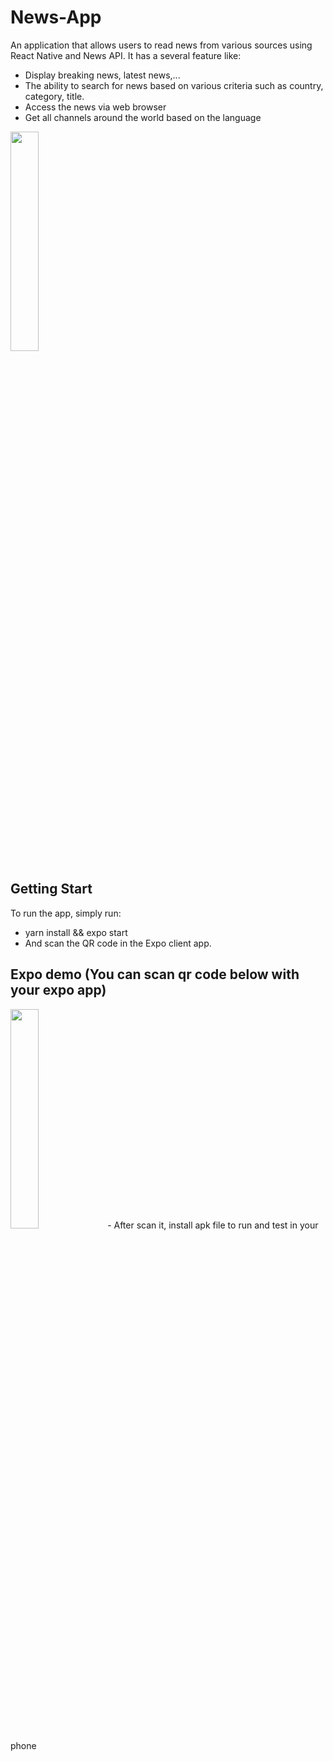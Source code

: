 # News-App
An application that allows users to read news from various sources using React Native and News API. It has a several feature like:
- Display breaking news, latest news,...
- The ability to search for news based on various criteria such as country, category, title.
- Access the news via web browser
- Get all channels around the world based on the language
<img src="https://user-images.githubusercontent.com/101312630/233991951-45ecdf82-9eea-4b9d-a5db-2bd9c81cf0ee.jpg"  width="30%" height="30%">

## Getting Start
To run the app, simply run:
- yarn install && expo start
- And scan the QR code in the Expo client app.

## Expo demo (You can scan qr code below with your expo app)
<img src="https://github.com/phamtrongsang11/News-App/assets/101312630/5579695e-4bc2-445c-936e-6cac3e931eb3"  width="30%" height="30%">
- After scan it, install apk file to run and test in your phone

